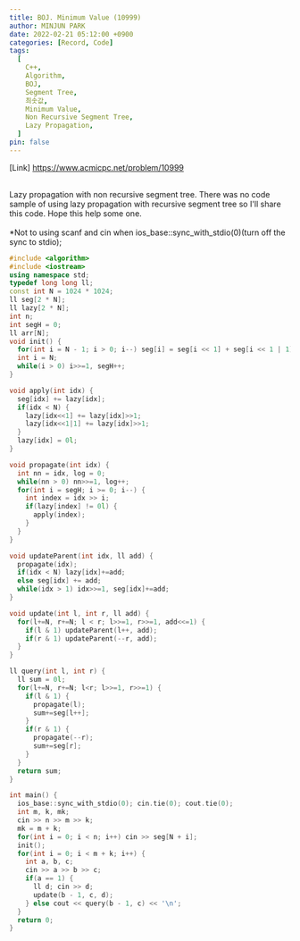 ```yaml
---
title: BOJ. Minimum Value (10999)
author: MINJUN PARK
date: 2022-02-21 05:12:00 +0900
categories: [Record, Code]
tags:
  [
    C++,
    Algorithm,
    BOJ,
    Segment Tree,
    최솟값,
    Minimum Value,
    Non Recursive Segment Tree,
    Lazy Propagation,
  ]
pin: false
---
```


[Link] <https://www.acmicpc.net/problem/10999>

<br>
Lazy propagation with non recursive segment tree.
There was no code sample of using lazy propagation with 
recursive segment tree so I'll share this code.
Hope this help some one.
<br>
<br>
*Not to using scanf and cin when ios_base::sync_with_stdio(0)(turn off the sync to stdio);
<br>

```c++
#include <algorithm>
#include <iostream>
using namespace std;
typedef long long ll;
const int N = 1024 * 1024;
ll seg[2 * N];
ll lazy[2 * N];
int n;
int segH = 0;
ll arr[N];
void init() {
  for(int i = N - 1; i > 0; i--) seg[i] = seg[i << 1] + seg[i << 1 | 1];
  int i = N;
  while(i > 0) i>>=1, segH++;
}

void apply(int idx) {
  seg[idx] += lazy[idx];
  if(idx < N) {
    lazy[idx<<1] += lazy[idx]>>1;
    lazy[idx<<1|1] += lazy[idx]>>1;
  }
  lazy[idx] = 0l;
}

void propagate(int idx) {
  int nn = idx, log = 0;
  while(nn > 0) nn>>=1, log++;
  for(int i = segH; i >= 0; i--) {
    int index = idx >> i;
    if(lazy[index] != 0l) {
      apply(index);
    }
  }
}

void updateParent(int idx, ll add) {
  propagate(idx);
  if(idx < N) lazy[idx]+=add;
  else seg[idx] += add;
  while(idx > 1) idx>>=1, seg[idx]+=add;
}

void update(int l, int r, ll add) {
  for(l+=N, r+=N; l < r; l>>=1, r>>=1, add<<=1) {
    if(l & 1) updateParent(l++, add);
    if(r & 1) updateParent(--r, add);
  }
}

ll query(int l, int r) {
  ll sum = 0l;
  for(l+=N, r+=N; l<r; l>>=1, r>>=1) {
    if(l & 1) {
      propagate(l);
      sum+=seg[l++];
    }
    if(r & 1) {
      propagate(--r);
      sum+=seg[r];
    }
  }
  return sum;
}

int main() {
  ios_base::sync_with_stdio(0); cin.tie(0); cout.tie(0);
  int m, k, mk;
  cin >> n >> m >> k;
  mk = m + k;
  for(int i = 0; i < n; i++) cin >> seg[N + i];
  init();
  for(int i = 0; i < m + k; i++) {
    int a, b, c;
    cin >> a >> b >> c;
    if(a == 1) {
      ll d; cin >> d;
      update(b - 1, c, d);
    } else cout << query(b - 1, c) << '\n';
  }
  return 0;
}
```
